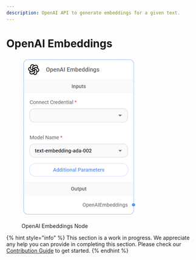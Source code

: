 ```yaml
---
description: OpenAI API to generate embeddings for a given text.
---
```


# OpenAI Embeddings

<figure><img src="../../../.gitbook/assets/image (5) (1).png" alt="" width="305"><figcaption><p>OpenAI Embeddings Node</p></figcaption></figure>

{% hint style="info" %}
This section is a work in progress. We appreciate any help you can provide in completing this section. Please check our [Contribution Guide](https://toi500.gitbook.io/flowise-docs/contributing) to get started.
{% endhint %}
